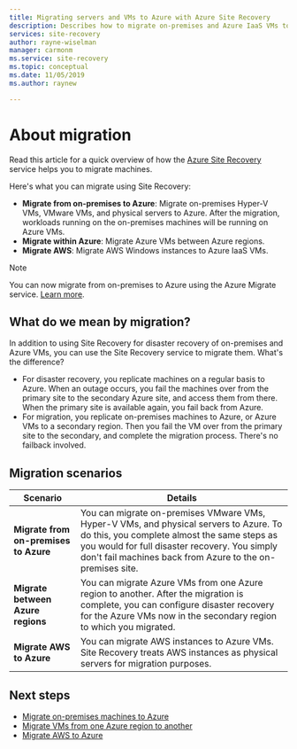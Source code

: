 ```yaml
---
title: Migrating servers and VMs to Azure with Azure Site Recovery 
description: Describes how to migrate on-premises and Azure IaaS VMs to Azure using the Azure Site Recovery service.
services: site-recovery
author: rayne-wiselman
manager: carmonm
ms.service: site-recovery
ms.topic: conceptual
ms.date: 11/05/2019
ms.author: raynew

---
```

# About migration

Read this article for a quick overview of how the [Azure Site Recovery](site-recovery-overview.md) service helps you to migrate machines. 

Here's what you can migrate using Site Recovery:

- **Migrate from on-premises to Azure**: Migrate on-premises Hyper-V VMs, VMware VMs, and physical servers to Azure. After the migration, workloads running on the on-premises machines will be running on Azure VMs. 
- **Migrate within Azure**: Migrate Azure VMs between Azure regions. 
- **Migrate AWS**: Migrate AWS Windows instances to Azure IaaS VMs. 

> [!NOTE]
> You can now migrate from on-premises to Azure using the Azure Migrate service. [Learn more](../migrate/migrate-overview.md).

## What do we mean by migration?

In addition to using Site Recovery for disaster recovery of on-premises and Azure VMs, you can use the Site Recovery service to migrate them. What's the difference?

- For disaster recovery, you replicate machines on a regular basis to Azure. When an outage occurs, you fail the machines over from the primary site to the secondary Azure site, and access them from there. When the primary site is available again, you fail back from Azure.
- For migration, you replicate on-premises machines to Azure, or Azure VMs to a secondary region. Then you fail the VM over from the primary site to the secondary, and complete the migration process. There's no failback involved.  


## Migration scenarios

**Scenario** | **Details**
--- | ---
**Migrate from on-premises to Azure** | You can migrate on-premises VMware VMs, Hyper-V VMs, and physical servers to Azure. To do this, you complete almost the same steps as you would for full disaster recovery. You simply don't fail machines back from Azure to the on-premises site.
**Migrate between Azure regions** | You can migrate Azure VMs from one Azure region to another. After the migration is complete, you can configure disaster recovery for the Azure VMs now in the secondary region to which you migrated.
**Migrate AWS to Azure** | You can migrate AWS instances to Azure VMs. Site Recovery treats AWS instances as physical servers for migration purposes. 

## Next steps

- [Migrate on-premises machines to Azure](migrate-tutorial-on-premises-azure.md)
- [Migrate VMs from one Azure region to another](azure-to-azure-tutorial-migrate.md)
- [Migrate AWS to Azure](migrate-tutorial-aws-azure.md)
